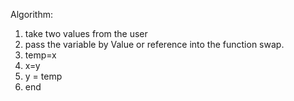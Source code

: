 Algorithm:
1) take two values from the user
2) pass the variable by Value or reference into the function swap.
3) temp=x
4) x=y
5) y = temp
6) end

